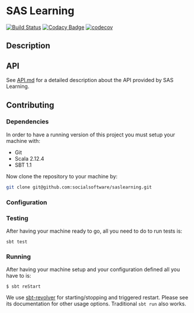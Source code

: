 # SAS Learning

[![Build Status](https://travis-ci.org/socialsoftware/saslearning.svg?branch=master)](https://travis-ci.org/socialsoftware/saslearning)
[![Codacy Badge](https://api.codacy.com/project/badge/Grade/fa77881953384641abdefe91c09c309c)](https://www.codacy.com/app/magicknot/saslearning?utm_source=github.com&utm_medium=referral&utm_content=socialsoftware/saslearning&utm_campaign=badger)
[![codecov](https://codecov.io/gh/socialsoftware/saslearning/branch/master/graph/badge.svg)](https://codecov.io/gh/socialsoftware/saslearning)



## Description

## API

See [API.md](API.md) for a detailed description about the API provided by SAS Learning.

## Contributing

### Dependencies

In order to have a running version of this project you must setup your machine with:

- Git
- Scala 2.12.4
- SBT 1.1

Now clone the repository to your machine by:

```bash
git clone git@github.com:socialsoftware/saslearning.git
```

### Configuration

### Testing

After having your machine ready to go, all you need to do to run tests is:

```
sbt test
```

### Running

After having your machine setup and your configuration defined all you have to is:

```
$ sbt reStart
``` 

We use [sbt-revolver](https://github.com/spray/sbt-revolver) for starting/stopping
and triggered restart. Please see its documentation for other usage options.
Traditional `sbt run` also works.

